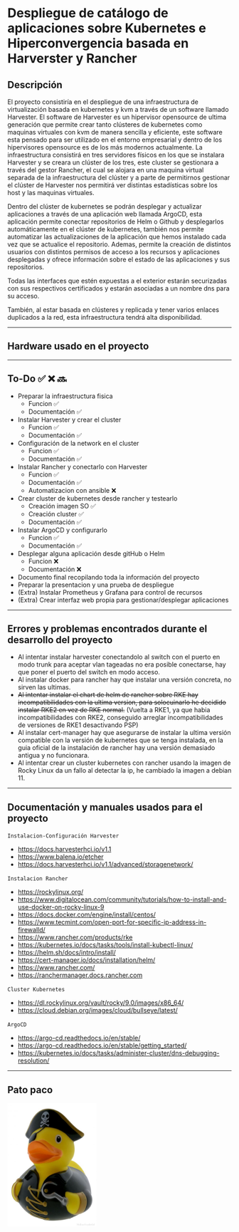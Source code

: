 # Despliegue de catálogo de aplicaciones sobre Kubernetes e Hiperconvergencia basada en Harverster y Rancher

## Descripción
El proyecto consistiría en el despliegue de una infraestructura de virtualización basada en kubernetes y kvm a través de un software llamado Harvester. El software de Harvester es un hipervisor opensource de ultima generación que permite crear tanto clústeres de kubernetes como maquinas virtuales con kvm de manera sencilla y eficiente, este software esta pensado para ser utilizado en el entorno empresarial y dentro de los hipervisores opensource es de los más modernos actualmente. La infraestructura consistirá en tres servidores físicos en los que se instalara Harvester y se creara un clúster de los tres, este cluster se gestionara a través del gestor Rancher, el cual se alojara en una maquina virtual separada de la infraestructura del clúster y a parte de permitirnos gestionar el clúster de Harvester nos permitirá ver distintas estadísticas sobre los host y las maquinas virtuales.

Dentro del  clúster de kubernetes se podrán desplegar y actualizar aplicaciones a través de una aplicación web llamada ArgoCD, esta aplicación permite conectar repositorios de Helm o Github y desplegarlos automáticamente en el clúster de kubernetes, también nos permite automatizar las actualizaciones de la aplicación que hemos instalado cada vez que se actualice el repositorio. Ademas, permite la creación de distintos usuarios con distintos permisos de acceso a los recursos y aplicaciones desplegadas y ofrece información sobre el estado de las aplicaciones y sus repositorios.

Todas las interfaces que estén expuestas a el exterior estarán securizadas con sus respectivos certificados y estarán asociadas a un nombre dns para su acceso.

También, al estar basada en clústeres y replicada y tener varios enlaces duplicados a la red, esta infraestructura tendrá alta disponibilidad.

---

## Hardware usado en el proyecto

---

## To-Do ✅ ❌ 🔜

- Preparar la infraestructura fisica
    - Funcion ✅
    - Documentación ✅
- Instalar Harvester y crear el cluster
    - Funcion ✅
    - Documentación ✅
- Configuración de la network en el cluster
    - Funcion ✅
    - Documentación ✅
- Instalar Rancher y conectarlo con Harvester
    - Funcion ✅
    - Documentación ✅
    - Automatizacion con ansible ❌
- Crear cluster de kubernetes desde rancher y testearlo
    - Creación imagen SO ✅
    - Creación cluster ✅
    - Documentación ✅
- Instalar ArgoCD y configurarlo
    - Funcion ✅
    - Documentación ✅
- Desplegar alguna aplicación desde gitHub o Helm
    - Funcion ❌
    - Documentación ❌
- Documento final recopilando toda la información del proyecto
- Preparar la presentacion y una prueba de despliegue
- (Extra) Instalar Prometheus y Grafana para control de recursos
- (Extra) Crear interfaz web propia para gestionar/desplegar aplicaciones

---

## Errores y problemas encontrados durante el desarrollo del proyecto
- Al intentar instalar harvester conectandolo al switch con el puerto en modo trunk para aceptar vlan tageadas no era posible conectarse, hay que poner el puerto del switch en modo acceso.
- Al instalar docker para rancher hay que instalar una versión concreta, no sirven las ultimas.
- <del>Al intentar instalar el chart de helm de rancher sobre RKE hay incompatibilidades con la ultima version, para solocuinarlo he decidido instalar RKE2 en vez de RKE normal.</del> (Vuelta a RKE1, ya que habia incompatibilidades con RKE2, conseguido arreglar incompatibilidades de versiones de RKE1 desactivando PSP)
- Al instalar cert-manager hay que asegurarse de instalar la ultima versión compatible con la versión de kubernetes que se tenga instalada, en la guia oficial de la instalación de rancher hay una versión demasiado antigua y no funcionara.
- Al intentar crear un cluster kubernetes con rancher usando la imagen de Rocky Linux da un fallo al detectar la ip, he cambiado la imagen a debian 11.
---

## Documentación y manuales usados para el proyecto

`Instalacion-Configuración Harvester`

- https://docs.harvesterhci.io/v1.1
- https://www.balena.io/etcher
- https://docs.harvesterhci.io/v1.1/advanced/storagenetwork/

`Instalacion Rancher`

- https://rockylinux.org/
- https://www.digitalocean.com/community/tutorials/how-to-install-and-use-docker-on-rocky-linux-9
- https://docs.docker.com/engine/install/centos/
- https://www.tecmint.com/open-port-for-specific-ip-address-in-firewalld/
- https://www.rancher.com/products/rke
- https://kubernetes.io/docs/tasks/tools/install-kubectl-linux/
- https://helm.sh/docs/intro/install/
- https://cert-manager.io/docs/installation/helm/
- https://www.rancher.com/
- https://ranchermanager.docs.rancher.com

`Cluster Kubernetes`

- https://dl.rockylinux.org/vault/rocky/9.0/images/x86_64/
- https://cloud.debian.org/images/cloud/bullseye/latest/

`ArgoCD`
- https://argo-cd.readthedocs.io/en/stable/
- https://argo-cd.readthedocs.io/en/stable/getting_started/
- https://kubernetes.io/docs/tasks/administer-cluster/dns-debugging-resolution/


---

## Pato paco

<img src="Misc/paco.jpeg" width="200" alt="El Paco" title="El Paco te roba el tabaco ;)">